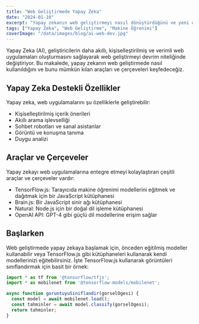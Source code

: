 ```yaml
---
title: "Web Geliştirmede Yapay Zeka"
date: "2024-01-10"
excerpt: "Yapay zekanın web geliştirmeyi nasıl dönüştürdüğünü ve yeni olanaklar yarattığını keşfedin."
tags: ["Yapay Zeka", "Web Geliştirme", "Makine Öğrenimi"]
coverImage: "/data/images/blog/ai-web-dev.jpg"
---
```


Yapay Zeka (AI), geliştiricilerin daha akıllı, kişiselleştirilmiş ve verimli web uygulamaları oluşturmasını sağlayarak web geliştirmeyi devrim niteliğinde değiştiriyor. Bu makalede, yapay zekanın web geliştirmede nasıl kullanıldığını ve bunu mümkün kılan araçları ve çerçeveleri keşfedeceğiz.

## Yapay Zeka Destekli Özellikler

Yapay zeka, web uygulamalarını şu özelliklerle geliştirebilir:

- Kişiselleştirilmiş içerik önerileri
- Akıllı arama işlevselliği
- Sohbet robotları ve sanal asistanlar
- Görüntü ve konuşma tanıma
- Duygu analizi

## Araçlar ve Çerçeveler

Yapay zekayı web uygulamalarına entegre etmeyi kolaylaştıran çeşitli araçlar ve çerçeveler vardır:

- TensorFlow.js: Tarayıcıda makine öğrenimi modellerini eğitmek ve dağıtmak için bir JavaScript kütüphanesi
- Brain.js: Bir JavaScript sinir ağı kütüphanesi
- Natural: Node.js için bir doğal dil işleme kütüphanesi
- OpenAI API: GPT-4 gibi güçlü dil modellerine erişim sağlar

## Başlarken

Web geliştirmede yapay zekaya başlamak için, önceden eğitilmiş modeller kullanabilir veya TensorFlow.js gibi kütüphaneleri kullanarak kendi modellerinizi eğitebilirsiniz. İşte TensorFlow.js kullanarak görüntüleri sınıflandırmak için basit bir örnek:

```javascript
import * as tf from '@tensorflow/tfjs';
import * as mobilenet from '@tensorflow-models/mobilenet';

async function goruntuyuSiniflandir(gorselOgesi) {
  const model = await mobilenet.load();
  const tahminler = await model.classify(gorselOgesi);
  return tahminler;
}

